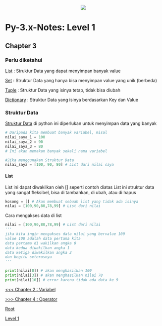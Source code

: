 <p align='center'><img src='https://upload.wikimedia.org/wikipedia/commons/f/f8/Python_logo_and_wordmark.svg' /></p>

# Py-3.x-Notes: Level 1

## Chapter 3
### Perlu diketahui
[List](https://www.tutorialspoint.com/python/python_lists.htm) : Struktur Data yang dapat menyimpan banyak value

[Set](https://www.tutorialspoint.com/python/python_sets.htm) : Struktur Data yang hanya bisa menyimpan value yang unik (berbeda)

[Tuple](https://www.tutorialspoint.com/python/python_tuples.htm) : Struktur Data yang isinya tetap, tidak bisa diubah

[Dictionary](https://www.tutorialspoint.com/python/python_dictionary.htm) : Struktur Data yang isinya berdasarkan Key dan Value

### Struktur Data
[Struktur Data](https://en.wikipedia.org/wiki/Data_structure) di python ini diperlukan untuk menyimpan data yang banyak

```python
# Daripada kita membuat banyak variabel, misal
nilai_saya_1 = 100
nilai_saya_2 = 90
nilai_saya_3 = 80
# Ini akan memakan banyak sekali nama variabel

#Jika menggunakan Struktur Data
nilai_saya = [100, 90, 80] # List dari nilai saya
```

#### List
List ini dapat diwakilkan oleh [] seperti contoh diatas
List ini struktur data yang sangat fleksibel, bisa di tambahkan, di ubah, atau di hapus
```python
kosong = [] # Akan membuat sebuah list yang tidak ada isinya
nilai = [100,90,80,78,99] # List dari nilai
```
Cara mengakses data di list
```python
nilai = [100,90,80,78,99] # List dari nilai
'''
jika kita ingin mengakses data nilai yang bervalue 100
value 100 adalah data pertama kita
data pertama di wakilkan angka 0
data kedua diwakilkan angka 1
data ketiga diwakilkan angka 2
dan begitu seterusnya
'''

print(nilai[0]) # akan menghasilkan 100
print(nilai[3]) # akan menghasilkan nilai 78
print(nilai[10]) # error karena tidak ada data ke 9
```

[<<< Chapter 2 : Variabel](chapter2.md)

[>>> Chapter 4 : Operator](chapter4.md)

[Root](../README.md)

[Level 1](README.md)

